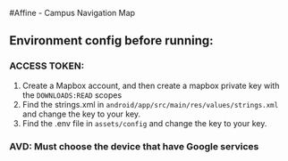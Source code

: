 #Affine - Campus Navigation Map
## Environment config before running:
### ACCESS TOKEN:
1. Create a Mapbox account, and then create a mapbox private key with the ```DOWNLOADS:READ``` scopes
2. Find the strings.xml in ```android/app/src/main/res/values/strings.xml``` and change the key to your key.
3. Find the .env file in ```assets/config``` and change the key to your key.

### AVD: Must choose the device that have Google services

